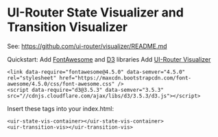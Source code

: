 # UI-Router State Visualizer and Transition Visualizer

See: https://github.com/ui-router/visualizer/README.md

Quickstart:
Add [FontAwesome](http://fontawesome.github.io/Font-Awesome/) and [D3](https://d3js.org/) libraries
Add [UI-Router Visualizer](https://github.com/ui-router/visualizer/README.md)

```
<link data-require="fontawesome@4.5.0" data-semver="4.5.0" rel="stylesheet" href="https://maxcdn.bootstrapcdn.com/font-awesome/4.5.0/css/font-awesome.css" />
<script data-require="d3@3.5.3" data-semver="3.5.3" src="//cdnjs.cloudflare.com/ajax/libs/d3/3.5.3/d3.js"></script>
``` 

Insert these tags into your index.html:
```
<uir-state-vis-container></uir-state-vis-container>
<uir-transition-vis></uir-transition-vis>
```
